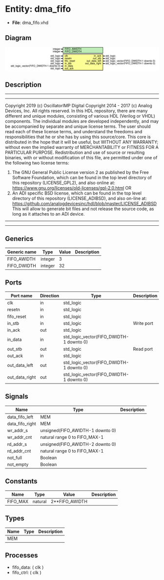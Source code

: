 # Entity: dma_fifo

- **File**: dma_fifo.vhd
## Diagram

![Diagram](dma_fifo.svg "Diagram")
## Description

***************************************************************************
***************************************************************************
Copyright 2019 (c) OscillatorIMP Digital
Copyright 2014 - 2017 (c) Analog Devices, Inc. All rights reserved.
In this HDL repository, there are many different and unique modules, consisting
of various HDL (Verilog or VHDL) components. The individual modules are
developed independently, and may be accompanied by separate and unique license
terms.
The user should read each of these license terms, and understand the
freedoms and responsibilities that he or she has by using this source/core.
This core is distributed in the hope that it will be useful, but WITHOUT ANY
WARRANTY; without even the implied warranty of MERCHANTABILITY or FITNESS FOR
A PARTICULAR PURPOSE.
Redistribution and use of source or resulting binaries, with or without modification
of this file, are permitted under one of the following two license terms:
  1. The GNU General Public License version 2 as published by the
     Free Software Foundation, which can be found in the top level directory
     of this repository (LICENSE_GPL2), and also online at:
     <https://www.gnu.org/licenses/old-licenses/gpl-2.0.html>
OR
  2. An ADI specific BSD license, which can be found in the top level directory
     of this repository (LICENSE_ADIBSD), and also on-line at:
     https://github.com/analogdevicesinc/hdl/blob/master/LICENSE_ADIBSD
     This will allow to generate bit files and not release the source code,
     as long as it attaches to an ADI device.
***************************************************************************
***************************************************************************
## Generics

| Generic name | Type    | Value | Description |
| ------------ | ------- | ----- | ----------- |
| FIFO_AWIDTH  | integer | 3     |             |
| FIFO_DWIDTH  | integer | 32    |             |
## Ports

| Port name      | Direction | Type                                     | Description |
| -------------- | --------- | ---------------------------------------- | ----------- |
| clk            | in        | std_logic                                |             |
| resetn         | in        | std_logic                                |             |
| fifo_reset     | in        | std_logic                                |             |
| in_stb         | in        | std_logic                                | Write port  |
| in_ack         | out       | std_logic                                |             |
| in_data        | in        | std_logic_vector(FIFO_DWIDTH-1 downto 0) |             |
| out_stb        | out       | std_logic                                | Read port   |
| out_ack        | in        | std_logic                                |             |
| out_data_left  | out       | std_logic_vector(FIFO_DWIDTH-1 downto 0) |             |
| out_data_right | out       | std_logic_vector(FIFO_DWIDTH-1 downto 0) |             |
## Signals

| Name            | Type                             | Description |
| --------------- | -------------------------------- | ----------- |
| data_fifo_left  | MEM                              |             |
| data_fifo_right | MEM                              |             |
| wr_addr_s       | unsigned(FIFO_AWIDTH-1 downto 0) |             |
| wr_addr_cnt     | natural range 0 to FIFO_MAX-1    |             |
| rd_addr_s       | unsigned(FIFO_AWIDTH-2 downto 0) |             |
| rd_addr_cnt     | natural range 0 to FIFO_MAX-1    |             |
| not_full        | Boolean                          |             |
|  not_empty      | Boolean                          |             |
## Constants

| Name     | Type    | Value           | Description |
| -------- | ------- | --------------- | ----------- |
| FIFO_MAX | natural |  2**FIFO_AWIDTH |             |
## Types

| Name | Type | Description |
| ---- | ---- | ----------- |
| MEM  |      |             |
## Processes
- fifo_data: ( clk )
- fifo_ctrl: ( clk )
